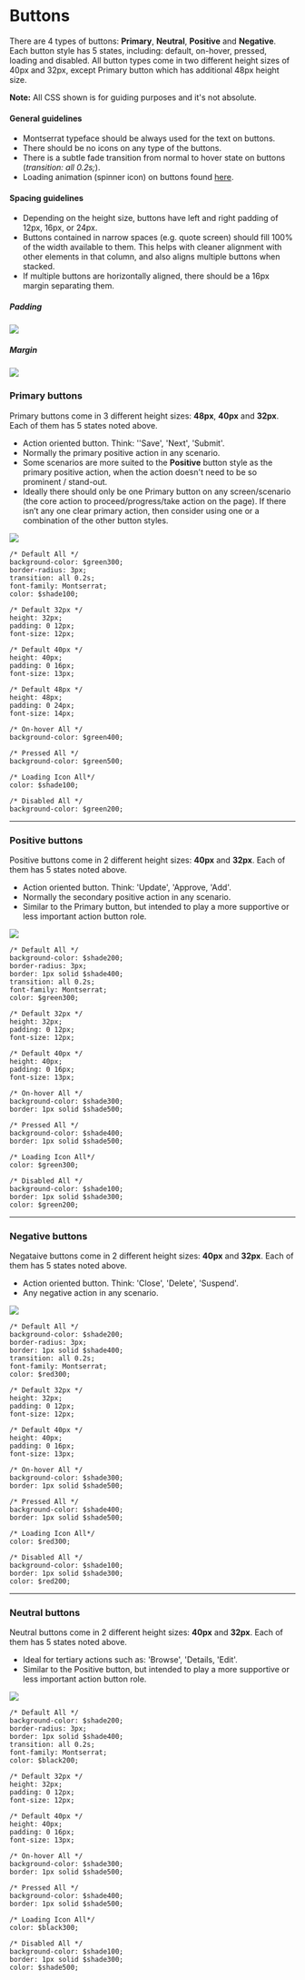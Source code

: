 # Buttons

There are 4 types of buttons: **Primary**, **Neutral**, **Positive** and **Negative**. Each button style has 5 states, including: default, on-hover, pressed, loading and disabled. All button types come in two different height sizes of 40px and 32px, except Primary button which has additional 48px height size.

**Note:** All CSS shown is for guiding purposes and it's not absolute.

#### General guidelines

* Montserrat typeface should be always used for the text on buttons.
* There should be no icons on any type of the buttons.
* There is a subtle fade transition from normal to hover state on buttons \(_transition: all 0.2s;_\).
* Loading animation \(spinner icon\) on buttons found [here](#).

#### Spacing guidelines

* Depending on the height size, buttons have left and right padding of 12px, 16px, or 24px.
* Buttons contained in narrow spaces \(e.g. quote screen\) should fill 100% of the width available to them. This helps with cleaner alignment with other elements in that column, and also aligns multiple buttons when stacked.
* If multiple buttons are horizontally aligned, there should be a 16px margin separating them.

##### Padding

![](/assets/atoms/buttons-padding.png)

##### Margin

![](/assets/atoms/buttons-margin.png)

### Primary buttons

Primary buttons come in 3 different height sizes: **48px**, **40px** and **32px**. Each of them has 5 states noted above.

* Action oriented button. Think: ''Save', 'Next', 'Submit'.
* Normally the primary positive action in any scenario.
* Some scenarios are more suited to the **Positive** button style as the primary positive action, when the action doesn't need to be so prominent / stand-out.
* Ideally there should only be one Primary button on any screen/scenario \(the core action to proceed/progress/take action on the page\). If there isn’t any one clear primary action, then consider using one or a combination of the other button styles.

![](/assets/atoms/buttons-primary.png)

```
/* Default All */
background-color: $green300;
border-radius: 3px;
transition: all 0.2s;
font-family: Montserrat;
color: $shade100;

/* Default 32px */
height: 32px;
padding: 0 12px;
font-size: 12px;

/* Default 40px */
height: 40px;
padding: 0 16px;
font-size: 13px;

/* Default 48px */
height: 48px;
padding: 0 24px;
font-size: 14px;

/* On-hover All */
background-color: $green400;

/* Pressed All */
background-color: $green500;

/* Loading Icon All*/
color: $shade100;

/* Disabled All */
background-color: $green200;
```

---

### Positive buttons

Positive buttons come in 2 different height sizes: **40px** and **32px**. Each of them has 5 states noted above.

* Action oriented button. Think: 'Update', 'Approve, 'Add'.
* Normally the secondary positive action in any scenario.
* Similar to the Primary button, but intended to play a more supportive or less important action button role.

![](/assets/atoms/buttons-positive.png)

```
/* Default All */
background-color: $shade200;
border-radius: 3px;
border: 1px solid $shade400;
transition: all 0.2s;
font-family: Montserrat;
color: $green300;

/* Default 32px */
height: 32px;
padding: 0 12px;
font-size: 12px;

/* Default 40px */
height: 40px;
padding: 0 16px;
font-size: 13px;

/* On-hover All */
background-color: $shade300;
border: 1px solid $shade500;

/* Pressed All */
background-color: $shade400;
border: 1px solid $shade500;

/* Loading Icon All*/
color: $green300;

/* Disabled All */
background-color: $shade100;
border: 1px solid $shade300;
color: $green200;
```

---

### Negative buttons

Negataive buttons come in 2 different height sizes: **40px** and **32px**. Each of them has 5 states noted above.

* Action oriented button. Think: 'Close', 'Delete', 'Suspend'.
* Any negative action in any scenario.

![](/assets/atoms/buttons-negative.png)

```
/* Default All */
background-color: $shade200;
border-radius: 3px;
border: 1px solid $shade400;
transition: all 0.2s;
font-family: Montserrat;
color: $red300;

/* Default 32px */
height: 32px;
padding: 0 12px;
font-size: 12px;

/* Default 40px */
height: 40px;
padding: 0 16px;
font-size: 13px;

/* On-hover All */
background-color: $shade300;
border: 1px solid $shade500;

/* Pressed All */
background-color: $shade400;
border: 1px solid $shade500;

/* Loading Icon All*/
color: $red300;

/* Disabled All */
background-color: $shade100;
border: 1px solid $shade300;
color: $red200;
```

---

### Neutral buttons

Neutral buttons come in 2 different height sizes: **40px** and **32px**. Each of them has 5 states noted above.

* Ideal for tertiary actions such as: 'Browse', 'Details, 'Edit'.
* Similar to the Positive button, but intended to play a more supportive or less important action button role.

![](/assets/atoms/buttons-neutral.png)

```
/* Default All */
background-color: $shade200;
border-radius: 3px;
border: 1px solid $shade400;
transition: all 0.2s;
font-family: Montserrat;
color: $black200;

/* Default 32px */
height: 32px;
padding: 0 12px;
font-size: 12px;

/* Default 40px */
height: 40px;
padding: 0 16px;
font-size: 13px;

/* On-hover All */
background-color: $shade300;
border: 1px solid $shade500;

/* Pressed All */
background-color: $shade400;
border: 1px solid $shade500;

/* Loading Icon All*/
color: $black300;

/* Disabled All */
background-color: $shade100;
border: 1px solid $shade300;
color: $shade500;
```



